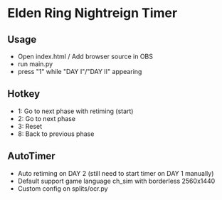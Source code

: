 # Elden Ring Nightreign Timer

## Usage

- Open index.html / Add browser source in OBS
- run main.py
- press "1" while "DAY I"/"DAY II" appearing

## Hotkey

- 1: Go to next phase with retiming (start)
- 2: Go to next phase
- 3: Reset
- 8: Back to previous phase

## AutoTimer

- Auto retiming on DAY 2 (still need to start timer on DAY 1 manually)
- Default support game language ch_sim with borderless 2560x1440
- Custom config on splits/ocr.py

